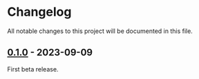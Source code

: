 # Changelog

All notable changes to this project will be documented in this file.

## [0.1.0](https://github.com/brick/math/releases/tag/0.1.0) - 2023-09-09

First beta release.
